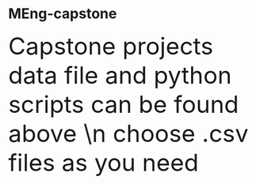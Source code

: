 # MEng-capstone
<font size = 8> Capstone projects data file and python scripts can be found above \n
<font size = 8> choose .csv files as you need
